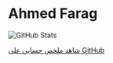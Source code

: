 <!DOCTYPE html>
<html lang="en">
<head>
    <meta charset="UTF-8">
    <meta name="viewport" content="width=device-width, initial-scale=1.0">

</head>
<body>
    <h1> Ahmed Farag </h1>
    <img src="https://github-readme-stats.vercel.app/api?username=bashmohandes-ahmed&show_icons=true&rank_icon=github" alt="GitHub Stats">
    <p>
        <a href="https://profile-summary-for-github.com/user/bashmohandes-ahmed" target="_blank">
            شاهد ملخص حسابي على GitHub
        </a>
    </p>
</body>
</html>

